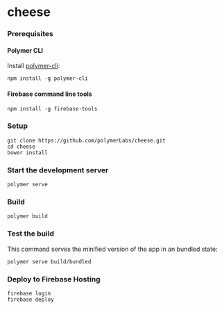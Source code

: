 # cheese

### Prerequisites

#### Polymer CLI

Install [polymer-cli](https://github.com/Polymer/polymer-cli):

    npm install -g polymer-cli

#### Firebase command line tools

    npm install -g firebase-tools

### Setup

    git clone https://github.com/polymerLabs/cheese.git
    cd cheese
    bower install

### Start the development server

    polymer serve

### Build

    polymer build

### Test the build

This command serves the minified version of the app in an bundled state:

    polymer serve build/bundled


### Deploy to Firebase Hosting

    firebase login
    firebase deploy
